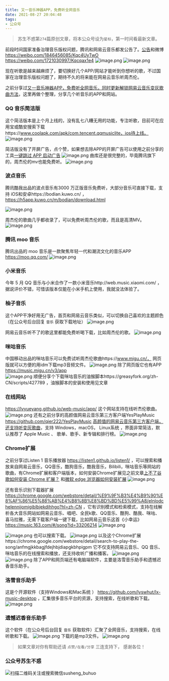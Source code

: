 ```yaml
---
title: 又一音乐神器APP，免费听全网音乐
date: 2021-08-27 20:04:48
tags:
- 公众号
---
```

> 苏生不惑第`274`篇原创文章，将本公众号设为`星标`，第一时间看最新文章。


前段时间国家准备治理音乐版权问题，腾讯和网易云音乐都发公告了。[公告](https://mp.weixin.qq.com/s/0wPAIUhI1W2A4seMFgz6HA)和微博
https://weibo.com/1846456085/Kqc4UyTwO https://weibo.com/1721030997/Kqcqax1e4 
![image.png](https://upload-images.jianshu.io/upload_images/23152173-6625bdd443047e9c.png?imageMogr2/auto-orient/strip%7CimageView2/2/w/1240)
![image.png](https://upload-images.jianshu.io/upload_images/23152173-b5a9dff8bef7603c.png?imageMogr2/auto-orient/strip%7CimageView2/2/w/1240)

现在听歌是越来越麻烦了，要切换好几个APP/网站才能听到你想听的歌，不过国家在治理音乐版权问题了，期待不久的将来能在网易云音乐听周杰伦。

之前分享过[又一音乐神器APP，免费听全网音乐，同时更新解锁网易云音乐变灰歌曲方法](https://mp.weixin.qq.com/s/qkygGwHyVCVQQPogkRzC3g)，这里再做个整理，分享几个听音乐的APP和网站。

### QQ 音乐简洁版
这个简洁版本是上个月上线的，没有乱七八糟无用的功能，专注听歌，目前可在应用宝或酷安搜索下载https://www.coolapk.com/apk/com.tencent.qqmusiclite，ios待上线。
![image.png](https://upload-images.jianshu.io/upload_images/23152173-4df8e986f87d1e87.png?imageMogr2/auto-orient/strip%7CimageView2/2/w/1240)

简洁版没有了开屏广告，点个赞，如果想去除APP的开屏广告可以使用之前分享的工具[一键跳过 APP 启动广告](https://mp.weixin.qq.com/s/IpZjKX5qPRIr1NZkZkXAwA)
![image.png](https://upload-images.jianshu.io/upload_images/23152173-6e8d25685937cd3d.png?imageMogr2/auto-orient/strip%7CimageView2/2/w/1240)
曲库还是很完整的，毕竟腾讯旗下的，周杰伦的mv也能免费听。
![image.png](https://upload-images.jianshu.io/upload_images/23152173-09094a4755cf6155.png?imageMogr2/auto-orient/strip%7CimageView2/2/w/1240)

### 波点音乐
腾讯酷我出品的波点音乐有3000 万正版音乐免费听，大部分音乐可直接下载，支持 iOS和安卓https://bodian.kuwo.cn/  ，https://h5app.kuwo.cn/m/bodian/download.html

![image.png](https://upload-images.jianshu.io/upload_images/23152173-5f5172702c904563.png?imageMogr2/auto-orient/strip%7CimageView2/2/w/1240)

周杰伦的歌曲几乎都收录了，可以免费听周杰伦的歌，而且是高清MV。
![image.png](https://upload-images.jianshu.io/upload_images/23152173-574092db676b7c3e.png?imageMogr2/auto-orient/strip%7CimageView2/2/w/1240)
### 腾讯 moo 音乐
腾讯出品的 moo 音乐是一款聚焦年轻一代和潮流文化的音乐APP https://moo.qq.com/ 
![image.png](https://upload-images.jianshu.io/upload_images/23152173-1b2e608fe2517bf1.png?imageMogr2/auto-orient/strip%7CimageView2/2/w/1240)



### 小米音乐
今年 5 月 QQ 音乐与小米合作了一款小米音乐http://web.music.xiaomi.com/ ，据说评价不错，可惜该版本仅能在小米手机上使用，我就没法体验了。


### 柚子音乐
这个APP干净好用无广告，首页和网易云音乐类似，可以切换自己喜欢的主题颜色（在公众号后台回复 `音乐` 获取下载地址） 
![image.png](https://upload-images.jianshu.io/upload_images/23152173-005c46ba2aefcf29.png?imageMogr2/auto-orient/strip%7CimageView2/2/w/1240)

网易云音乐听不了的歌这里都能免费听喝下载，比如周杰伦的歌。
![image.png](https://upload-images.jianshu.io/upload_images/23152173-3c0f6e7473280ca7.png?imageMogr2/auto-orient/strip%7CimageView2/2/w/1240)

### 咪咕音乐
中国移动出品的咪咕音乐可以免费试听周杰伦歌曲https://www.migu.cn/， 网页版就可以方便的用idm下载mp3音频文件。
![image.png](https://upload-images.jianshu.io/upload_images/23152173-68df342198f213ea.png?imageMogr2/auto-orient/strip%7CimageView2/2/w/1240)
除了网页版它也有APP https://music.migu.cn/v3/app  
![image.png](https://upload-images.jianshu.io/upload_images/23152173-ed0de54467709b9f.png?imageMogr2/auto-orient/strip%7CimageView2/2/w/1240)
顺便分享个下载咪咕音乐的油猴脚本https://greasyfork.org/zh-CN/scripts/427789 ，油猴脚本的安装和使用见文章

### 在线网站
https://lvyueyang.github.io/web-music/app/ 这个网站支持在线听杰伦歌曲。
![image.png](https://upload-images.jianshu.io/upload_images/23152173-0713094dd630eab6.png?imageMogr2/auto-orient/strip%7CimageView2/2/w/1240)
还有之前分享的高颜值网易云音乐第三方客户端YesPlayMusic https://github.com/qier222/YesPlayMusic  [高颜值的网易云音乐第三方客户端，还支持听变灰歌曲](https://mp.weixin.qq.com/s/R5oqsqmFLRiKBGqmDUqznA)，支持 Windows，macOS， Linux系统  ，界面非常简洁，默认推荐了 Apple Music 、 歌单、歌手、新专辑和排行榜。
![image.png](https://upload-images.jianshu.io/upload_images/23152173-28d18efe0ee9e1e9.png?imageMogr2/auto-orient/strip%7CimageView2/2/w/1240)


### Chrome扩展
之前分享过Listen 1 音乐播放器 https://listen1.github.io/listen1/ ，可以搜索和播放来自网易云音乐，QQ音乐，酷狗音乐，酷我音乐，Bilibili，咪咕音乐等网站的歌曲，有Chrome扩展和客户端版本，如何安装Chrome扩展见之前文章[上不了谷歌如何安装 Chrome 扩展？](https://mp.weixin.qq.com/s/xC9K_z7zpmAIEzUK6s1x3w) 和[微软 edge 浏览器如何安装扩展](https://mp.weixin.qq.com/s/AQNYVEAxb3ByGR15FOOVJg) 
![image.png](https://upload-images.jianshu.io/upload_images/23152173-f1112b72686df838.png?imageMogr2/auto-orient/strip%7CimageView2/2/w/1240)

还有音乐识别下载器扩展 https://chrome.google.com/webstore/detail/%E9%9F%B3%E4%B9%90%E8%AF%86%E5%88%AB%E4%B8%8B%E8%BD%BD%E5%99%A8/elnlodchelennijomigiblbjekdihhgo?hl=zh-CN ，它有识别模式和检索模式，支持在线解析各大音乐网站如网易云音乐、唱吧、全民k歌、QQ音乐、酷狗、酷我、咪咕、喜马拉雅，无需下载客户端一键下载，比如网易云音乐这首《小幸运》https://music.163.com/#/song?id=33206214
![image.png](https://upload-images.jianshu.io/upload_images/23152173-8034dfa17d895ec2.png?imageMogr2/auto-orient/strip%7CimageView2/2/w/1240)

![image.png](https://upload-images.jianshu.io/upload_images/23152173-6c5eb186087da135.png?imageMogr2/auto-orient/strip%7CimageView2/2/w/1240)
也可以搜索下载。
![image.png](https://upload-images.jianshu.io/upload_images/23152173-4c511ba2e5433979.png?imageMogr2/auto-orient/strip%7CimageView2/2/w/1240)
以及这个Chrome扩展https://chrome.google.com/webstore/detail/search-to-play-the-song/anfmgjkkbagjfdejhbjdiapgkbhpigpm  它不仅支持网易云音乐、QQ 音乐、咪咕音乐的在线搜索和播放，还支持收听广播和播客。
![image.png](https://upload-images.jianshu.io/upload_images/23152173-116b4063ffc39395.png?imageMogr2/auto-orient/strip%7CimageView2/2/w/1240)
![image.png](https://upload-images.jianshu.io/upload_images/23152173-bfeab526a178fae0.png?imageMogr2/auto-orient/strip%7CimageView2/2/w/1240)
除了APP和网页端还有电脑端软件，主要是洛雪音乐助手和遗憾迟香音乐助手。

### 洛雪音乐助手
这是个开源软件（支持Windows和Mac系统 ） https://github.com/lyswhut/lx-music-desktop ，汇集很多音乐平台的资源，支持搜索，在线听歌和下载。
![image.png](https://upload-images.jianshu.io/upload_images/23152173-ea43aa04e1154414.png?imageMogr2/auto-orient/strip%7CimageView2/2/w/1240)

### 遗憾迟香音乐助手
这个软件（在公众号后台回复 `音乐` 获取软件）汇聚了全网音乐，支持搜索，在线听歌和下载。
![image.png](https://upload-images.jianshu.io/upload_images/23152173-72aa374eada5c2b0.png?imageMogr2/auto-orient/strip%7CimageView2/2/w/1240)
下载的是mp3文件。
![image.png](https://upload-images.jianshu.io/upload_images/23152173-5bb63743a3f1a39c.png?imageMogr2/auto-orient/strip%7CimageView2/2/w/1240)

>  如果文章对你有帮助还请 `点赞/在看/分享` 三连支持下， 感谢各位！

### 公众号苏生不惑
![扫描二维码关注或搜索微信susheng_buhuo](https://upload-images.jianshu.io/upload_images/23152173-61c280d775baf3e6.png?imageMogr2/auto-orient/strip%7CimageView2/2/w/1240)
